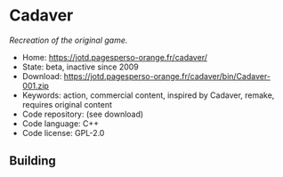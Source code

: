 # Cadaver

_Recreation of the original game._

- Home: https://jotd.pagesperso-orange.fr/cadaver/
- State: beta, inactive since 2009
- Download: https://jotd.pagesperso-orange.fr/cadaver/bin/Cadaver-001.zip
- Keywords: action, commercial content, inspired by Cadaver, remake, requires original content
- Code repository: (see download)
- Code language: C++
- Code license: GPL-2.0

## Building
